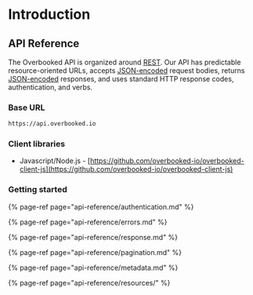 # Introduction

## API Reference

The Overbooked API is organized around [REST](http://en.wikipedia.org/wiki/Representational_State_Transfer). Our API has predictable resource-oriented URLs, accepts [JSON-encoded](http://www.json.org/) request bodies, returns [JSON-encoded](http://www.json.org/) responses, and uses standard HTTP response codes, authentication, and verbs.

### Base URL

```scheme
https://api.overbooked.io
```

### Client libraries

* Javascript/Node.js - [https://github.com/overbooked-io/overbooked-client-js](https://github.com/overbooked-io/overbooked-client-js)

### Getting started

{% page-ref page="api-reference/authentication.md" %}

{% page-ref page="api-reference/errors.md" %}

{% page-ref page="api-reference/response.md" %}

{% page-ref page="api-reference/pagination.md" %}

{% page-ref page="api-reference/metadata.md" %}

{% page-ref page="api-reference/resources/" %}



